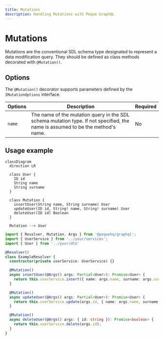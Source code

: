 ```yaml
---
title: Mutations
description: Handling Mutations with Peque GraphQL
---
```


# Mutations

Mutations are the conventional SDL schema type designated to represent a data modification query. They should be 
defined as class methods decorated with `@Mutation()`.

## Options

The `@Mutation()` decorator supports parameters defined by the `IMutationOptions` interface.

| Options  | Description                                                                                                                    | Required |
|----------|--------------------------------------------------------------------------------------------------------------------------------|----------|
| `name`   | The name of the mutation query in the SDL schema mutation type. If not specified, the name is assumed to be the method's name. | No       |

## Usage example

```mermaid
classDiagram
  direction LR
  
  class User {
    ID id
    String name
    String surname
  }
  
  class Mutation {
    insertUser(String name, String surname) User
    updateUser(ID id, String! name, String! surname) User
    deleteUser(ID id) Boolean
  }
  
  Mutation --> User
```

```typescript
import { Resolver, Mutation, Args } from '@pequehq/graphql';
import { UserService } from '../your/services';
import { User } from '../your/dto'

@Resolver()
class ExampleResolver {
  constructor(private userService: UserService) {}

  @Mutation()
  async insertUser(@Args() args: Partial<User>): Promise<User> {
    return this.userService.insert({ name: args.name, surname: args.surname });
  }

  @Mutation()
  async updateUser(@Args() args: Partial<User>): Promise<User> {
    return this.userService.update(args.id, { name: args.name, surname: args.surname });
  }

  @Mutation()
  async deleteUser(@Args() args: { id: string }): Promise<boolean> {
    return this.userService.delete(args.id);
  }
}
```
